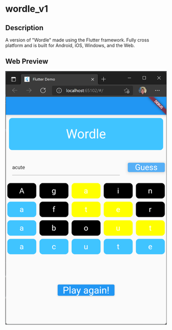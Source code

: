 # wordle_v1

## Description

A version of "Wordle" made using the Flutter framework. Fully cross platform
and is built for Android, iOS, Windows, and the Web.

## Web Preview

![Wordle Screenshot](flutter_wordle_v1.png)